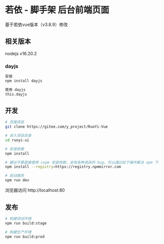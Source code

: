 # 若依 - 脚手架 后台前端页面

基于若依vue版本（v3.8.9）修改

## 相关版本
nodejs v16.20.2

### dayjs
```bash
安装
npm install dayjs

使用 dayjs
this.dayjs
```

## 开发
```bash
# 克隆项目
git clone https://gitee.com/y_project/RuoYi-Vue

# 进入项目目录
cd ruoyi-ui

# 安装依赖
npm install

# 建议不要直接使用 cnpm 安装依赖，会有各种诡异的 bug。可以通过如下操作解决 npm 下载速度慢的问题
npm install --registry=https://registry.npmmirror.com

# 启动服务
npm run dev
```

浏览器访问 http://localhost:80

## 发布

```bash
# 构建测试环境
npm run build:stage

# 构建生产环境
npm run build:prod
```